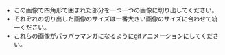 - この画像で四角形で囲まれた部分を一つ一つの画像に切り出してください。
- それぞれの切り出した画像のサイズは一番大きい画像のサイズに合わせて統一ください。
- これらの画像がパラパラマンガになるようにgifアニメーションにしてください。
